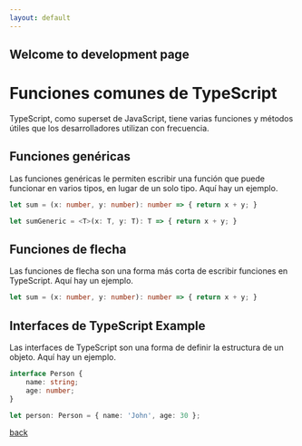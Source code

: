 ```yaml
---
layout: default
---
```


## Welcome to development page
# Funciones comunes de TypeScript

TypeScript, como superset de JavaScript, tiene varias funciones y métodos útiles que los desarrolladores utilizan con frecuencia.

## Funciones genéricas

Las funciones genéricas le permiten escribir una función que puede funcionar en varios tipos, en lugar de un solo tipo. Aquí hay un ejemplo.

```typescript
let sum = (x: number, y: number): number => { return x + y; }

let sumGeneric = <T>(x: T, y: T): T => { return x + y; }
```

## Funciones de flecha

Las funciones de flecha son una forma más corta de escribir funciones en TypeScript. Aquí hay un ejemplo.

```typescript
let sum = (x: number, y: number): number => { return x + y; }
```
## Interfaces de TypeScript Example

Las interfaces de TypeScript son una forma de definir la estructura de un objeto. Aquí hay un ejemplo.

```typescript
interface Person {
    name: string;
    age: number;
}

let person: Person = { name: 'John', age: 30 };
```



[back](./)
